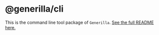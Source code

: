 # @generilla/cli

This is the command line tool package of `Generilla`. [See the full README here.](https://github.com/gannochenko/generilla)
